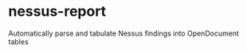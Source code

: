 nessus-report
=============

Automatically parse and tabulate Nessus findings into OpenDocument tables
